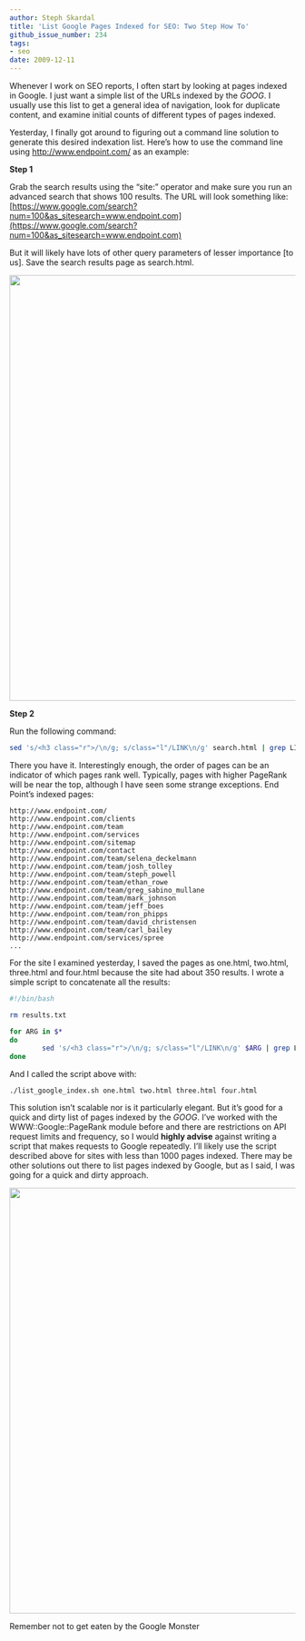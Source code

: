 ```yaml
---
author: Steph Skardal
title: 'List Google Pages Indexed for SEO: Two Step How To'
github_issue_number: 234
tags:
- seo
date: 2009-12-11
---
```


Whenever I work on SEO reports, I often start by looking at pages indexed in Google. I just want a simple list of the URLs indexed by the *GOOG*. I usually use this list to get a general idea of navigation, look for duplicate content, and examine initial counts of different types of pages indexed.

Yesterday, I finally got around to figuring out a command line solution to generate this desired indexation list. Here’s how to use the command line using http://www.endpoint.com/ as an example:

**Step 1**

Grab the search results using the “site:” operator and make sure you run an advanced search that shows 100 results. The URL will look something like: [https://www.google.com/search?num=100&as_sitesearch=www.endpoint.com](https://www.google.com/search?num=100&as_sitesearch=www.endpoint.com)

But it will likely have lots of other query parameters of lesser importance [to us]. Save the search results page as search.html.

<img alt="" border="0" id="BLOGGER_PHOTO_ID_5414143053987661506" src="/blog/2009/12/google-pages-indexed-seo/image-0.png" style="display:block; margin:0px auto 10px; text-align:center;cursor:pointer; cursor:hand;width: 750px;"/>

**Step 2**

Run the following command:

```bash
sed 's/<h3 class="r">/\n/g; s/class="l"/LINK\n/g' search.html | grep LINK | sed 's/<a href="\|" LINK//g'
```

There you have it. Interestingly enough, the order of pages can be an indicator of which pages rank well. Typically, pages with higher PageRank will be near the top, although I have seen some strange exceptions. End Point’s indexed pages:

```plain
http://www.endpoint.com/
http://www.endpoint.com/clients
http://www.endpoint.com/team
http://www.endpoint.com/services
http://www.endpoint.com/sitemap
http://www.endpoint.com/contact
http://www.endpoint.com/team/selena_deckelmann
http://www.endpoint.com/team/josh_tolley
http://www.endpoint.com/team/steph_powell
http://www.endpoint.com/team/ethan_rowe
http://www.endpoint.com/team/greg_sabino_mullane
http://www.endpoint.com/team/mark_johnson
http://www.endpoint.com/team/jeff_boes
http://www.endpoint.com/team/ron_phipps
http://www.endpoint.com/team/david_christensen
http://www.endpoint.com/team/carl_bailey
http://www.endpoint.com/services/spree
...
```

For the site I examined yesterday, I saved the pages as one.html, two.html, three.html and four.html because the site had about 350 results. I wrote a simple script to concatenate all the results:

```bash
#!/bin/bash

rm results.txt

for ARG in $*
do
        sed 's/<h3 class="r">/\n/g; s/class="l"/LINK\n/g' $ARG | grep LINK | sed 's/<a href="\|" LINK//g' >> results.txt
done
```

And I called the script above with:

```plain
./list_google_index.sh one.html two.html three.html four.html
```

This solution isn’t scalable nor is it particularly elegant. But it’s good for a quick and dirty list of pages indexed by the *GOOG*. I’ve worked with the WWW::Google::PageRank module before and there are restrictions on API request limits and frequency, so I would **highly advise** against writing a script that makes requests to Google repeatedly. I’ll likely use the script described above for sites with less than 1000 pages indexed. There may be other solutions out there to list pages indexed by Google, but as I said, I was going for a quick and dirty approach.

<img alt="" border="0" id="BLOGGER_PHOTO_ID_5414146774384722018" src="/blog/2009/12/google-pages-indexed-seo/image-1.png" style="display:block; margin:0px auto 10px; text-align:center;cursor:pointer; cursor:hand;width: 750px;"/>

Remember not to get eaten by the Google Monster
